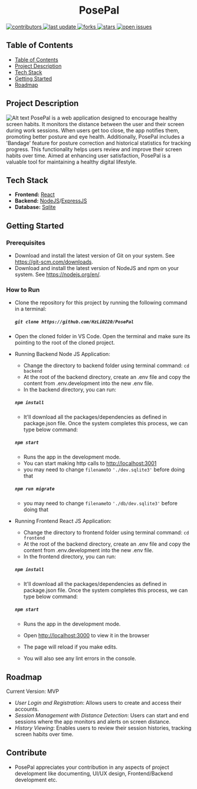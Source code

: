 <h1 align="center">PosePal</h1>

<p>
  <a href="https://github.com/HzLi0220/PosePal/graphs/contributors">
    <img src="https://img.shields.io/github/contributors/HzLi0220/PosePal" alt="contributors" />
  </a>
  <a href="">
    <img src="https://img.shields.io/github/last-commit/HzLi0220/PosePal" alt="last update" />
  </a>
  <a href="https://github.com/HzLi0220/PosePal/network/members">
    <img src="https://img.shields.io/github/forks/HzLi0220/PosePal" alt="forks" />
  </a>
  <a href="https://github.com/HzLi0220/PosePal/stargazers">
    <img src="https://img.shields.io/github/stars/HzLi0220/PosePal" alt="stars" />
  </a>
  <a href="https://github.com/HzLi0220/PosePal/issues/">
    <img src="https://img.shields.io/github/issues/HzLi0220/PosePal" alt="open issues" />
  </a>
</p>

## Table of Contents

- [Table of Contents](#table-of-contents)
- [Project Description](#project-description)
- [Tech Stack](#tech-stack)
- [Getting Started](#getting-started)
- [Roadmap](#roadmap)


## Project Description
![Alt text](https://cdn.discordapp.com/attachments/1175451410750513263/1175487426723061840/image.png?ex%253D656b68fa%2526is%253D6558f3fa%2526hm%253Da03ca50e588466b76c85803455cd0b93fcd52e8fe6f2f71e2f988eba590d8724%2526)
PosePal is a web application designed to encourage healthy screen habits. It monitors the distance between the user and their screen during work sessions. When users get too close, the app notifies them, promoting better posture and eye health. Additionally, PosePal includes a 'Bandage' feature for posture correction and historical statistics for tracking progress. This functionality helps users review and improve their screen habits over time. Aimed at enhancing user satisfaction, PosePal is a valuable tool for maintaining a healthy digital lifestyle.

## Tech Stack

*   **Frontend:** [React](https://reactjs.org/)
*   **Backend:** [NodeJS](https://nodejs.org/en/docs)/[ExpressJS](https://expressjs.com/)
*   **Database:** [Sqlite](https://www.sqlite.org/)

## Getting Started

### Prerequisites

- Download and install the latest version of Git on your system. See https://git-scm.com/downloads.
- Download and install the latest version of NodeJS and npm on your system. See https://nodejs.org/en/.


### How to Run

- Clone the repository for this project by running the following command in a terminal: 
  ##### `git clone https://github.com/HzLi0220/PosePal`
- Open the cloned folder in VS Code. Open the terminal and make sure its pointing to the root of the cloned project.

- Running Backend Node JS Application:

  - Change the directory to backend folder using terminal command: `cd backend`
  - At the root of the backend directory, create an .env file and copy the content from .env.development into the new .env file. 
  - In the backend directory, you can run:

  ##### `npm install`

  - It'll download all the packages/dependencies as defined in package.json file. Once the system completes this process, we can type below command:

  ##### `npm start`

  - Runs the app in the development mode.
  - You can start making http calls to [http://localhost:3001](http://localhost:3001)
  - you may need to change `filename`to `'./dev.sqlite3'` before doing that

  ##### `npm run migrate`

  - you may need to change `filename`to `'./db/dev.sqlite3'` before doing that

- Running Frontend React JS Application:

  - Change the directory to frontend folder using terminal command: `cd frontend`
  - At the root of the backend directory, create an .env file and copy the content from .env.development into the new .env file. 
  - In the frontend directory, you can run:

  ##### `npm install`

  - It'll download all the packages/dependencies as defined in package.json file. Once the system completes this process, we can type below command:

  ##### `npm start`

  - Runs the app in the development mode.
  - Open [http://localhost:3000](http://localhost:3000) to view it in the browser

  - The page will reload if you make edits.
  - You will also see any lint errors in the console.

## Roadmap

Current Version: MVP
- *User Login and Registration*: Allows users to create and access their accounts.
- *Session Management with Distance Detection*: Users can start and end sessions where the app monitors and alerts on screen distance.
- *History Viewing*: Enables users to review their session histories, tracking screen habits over time.

## Contribute

- PosePal appreciates your contribution in any aspects of project development like documenting, UI/UX design, Frontend/Backend development etc.

